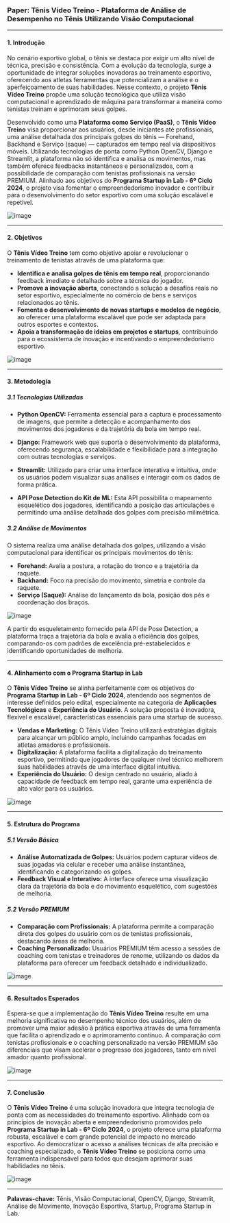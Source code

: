 ### **Paper: Tênis Vídeo Treino - Plataforma de Análise de Desempenho no Tênis Utilizando Visão Computacional**

---

#### **1. Introdução**

No cenário esportivo global, o tênis se destaca por exigir um alto nível de técnica, precisão e consistência. Com a evolução da tecnologia, surge a oportunidade de integrar soluções inovadoras ao treinamento esportivo, oferecendo aos atletas ferramentas que potencializam a análise e o aperfeiçoamento de suas habilidades. Nesse contexto, o projeto **Tênis Vídeo Treino** propõe uma solução tecnológica que utiliza visão computacional e aprendizado de máquina para transformar a maneira como tenistas treinam e aprimoram seus golpes.

Desenvolvido como uma **Plataforma como Serviço (PaaS)**, o **Tênis Vídeo Treino** visa proporcionar aos usuários, desde iniciantes até profissionais, uma análise detalhada dos principais golpes do tênis — Forehand, Backhand e Serviço (saque) — capturados em tempo real via dispositivos móveis. Utilizando tecnologias de ponta como Python OpenCV, Django e Streamlit, a plataforma não só identifica e analisa os movimentos, mas também oferece feedbacks instantâneos e personalizados, com a possibilidade de comparação com tenistas profissionais na versão PREMIUM. Alinhado aos objetivos do **Programa Startup in Lab - 6º Ciclo 2024**, o projeto visa fomentar o empreendedorismo inovador e contribuir para o desenvolvimento do setor esportivo com uma solução escalável e repetível.

![image](https://github.com/user-attachments/assets/aec729d9-91fc-40b5-b5e5-5a778279e910)


---

#### **2. Objetivos**

O **Tênis Vídeo Treino** tem como objetivo apoiar e revolucionar o treinamento de tenistas através de uma plataforma que:

- **Identifica e analisa golpes de tênis em tempo real**, proporcionando feedback imediato e detalhado sobre a técnica do jogador.
- **Promove a inovação aberta**, conectando a solução a desafios reais no setor esportivo, especialmente no comércio de bens e serviços relacionados ao tênis.
- **Fomenta o desenvolvimento de novas startups e modelos de negócio**, ao oferecer uma plataforma escalável que pode ser adaptada para outros esportes e contextos.
- **Apoia a transformação de ideias em projetos e startups**, contribuindo para o ecossistema de inovação e incentivando o empreendedorismo esportivo.

![image](https://github.com/user-attachments/assets/85925cc7-149e-437b-9036-95945ea4caba)


---

#### **3. Metodologia**


##### **3.1 Tecnologias Utilizadas**

- **Python OpenCV:** Ferramenta essencial para a captura e processamento de imagens, que permite a detecção e acompanhamento dos movimentos dos jogadores e da trajetória da bola em tempo real.
  
- **Django:** Framework web que suporta o desenvolvimento da plataforma, oferecendo segurança, escalabilidade e flexibilidade para a integração com outras tecnologias e serviços.

- **Streamlit:** Utilizado para criar uma interface interativa e intuitiva, onde os usuários podem visualizar suas análises e interagir com os dados de forma prática.

- **API Pose Detection do Kit de ML:** Esta API possibilita o mapeamento esquelético dos jogadores, identificando a posição das articulações e permitindo uma análise detalhada dos golpes com precisão milimétrica.

##### **3.2 Análise de Movimentos**

O sistema realiza uma análise detalhada dos golpes, utilizando a visão computacional para identificar os principais movimentos do tênis:

- **Forehand:** Avalia a postura, a rotação do tronco e a trajetória da raquete.
- **Backhand:** Foco na precisão do movimento, simetria e controle da raquete.
- **Serviço (Saque):** Análise do lançamento da bola, posição dos pés e coordenação dos braços.

![image](https://github.com/user-attachments/assets/1b865b2e-79ca-4e38-b1d9-7cc057fc28c0)


A partir do esqueletamento fornecido pela API de Pose Detection, a plataforma traça a trajetória da bola e avalia a eficiência dos golpes, comparando-os com padrões de excelência pré-estabelecidos e identificando oportunidades de melhoria.

---

#### **4. Alinhamento com o Programa Startup in Lab**

O **Tênis Vídeo Treino** se alinha perfeitamente com os objetivos do **Programa Startup in Lab - 6º Ciclo 2024**, atendendo aos segmentos de interesse definidos pelo edital, especialmente na categoria de **Aplicações Tecnológicas** e **Experiência do Usuário**. A solução proposta é inovadora, flexível e escalável, características essenciais para uma startup de sucesso.

- **Vendas e Marketing:** O Tênis Vídeo Treino utilizará estratégias digitais para alcançar um público amplo, incluindo campanhas focadas em atletas amadores e profissionais.
- **Digitalização:** A plataforma facilita a digitalização do treinamento esportivo, permitindo que jogadores de qualquer nível técnico melhorem suas habilidades através de uma interface digital intuitiva.
- **Experiência do Usuário:** O design centrado no usuário, aliado à capacidade de feedback em tempo real, garante uma experiência de alto valor para os usuários.

![image](https://github.com/user-attachments/assets/0d2f3613-3cd3-4e33-98ee-5e8c5d21c953)

---

#### **5. Estrutura do Programa**

##### **5.1 Versão Básica**

- **Análise Automatizada de Golpes:** Usuários podem capturar vídeos de suas jogadas via celular e receber uma análise instantânea, identificando e categorizando os golpes.
- **Feedback Visual e Interativo:** A interface oferece uma visualização clara da trajetória da bola e do movimento esquelético, com sugestões de melhoria.

##### **5.2 Versão PREMIUM**

- **Comparação com Profissionais:** A plataforma permite a comparação direta dos golpes do usuário com os de tenistas profissionais, destacando áreas de melhoria.
- **Coaching Personalizado:** Usuários PREMIUM têm acesso a sessões de coaching com tenistas e treinadores de renome, utilizando os dados da plataforma para oferecer um feedback detalhado e individualizado.

![image](https://github.com/user-attachments/assets/5bcdc0e5-586b-42fd-85bf-1509e73d1c2b)


---

#### **6. Resultados Esperados**

Espera-se que a implementação do **Tênis Vídeo Treino** resulte em uma melhoria significativa no desempenho técnico dos usuários, além de promover uma maior adesão à prática esportiva através de uma ferramenta que facilita o aprendizado e o aprimoramento contínuo. A comparação com tenistas profissionais e o coaching personalizado na versão PREMIUM são diferenciais que visam acelerar o progresso dos jogadores, tanto em nível amador quanto profissional.

![image](https://github.com/user-attachments/assets/1a37da09-fd07-4af6-974c-816d7c2c6065)


---

#### **7. Conclusão**

O **Tênis Vídeo Treino** é uma solução inovadora que integra tecnologia de ponta com as necessidades do treinamento esportivo. Alinhado com os princípios de inovação aberta e empreendedorismo promovidos pelo **Programa Startup in Lab - 6º Ciclo 2024**, o projeto oferece uma plataforma robusta, escalável e com grande potencial de impacto no mercado esportivo. Ao democratizar o acesso a análises técnicas de alta precisão e coaching especializado, o **Tênis Vídeo Treino** se posiciona como uma ferramenta indispensável para todos que desejam aprimorar suas habilidades no tênis.

![image](https://github.com/user-attachments/assets/67cb2724-655c-4db2-b612-d24361880035)


---

**Palavras-chave:** Tênis, Visão Computacional, OpenCV, Django, Streamlit, Análise de Movimento, Inovação Esportiva, Startup, Programa Startup in Lab.
